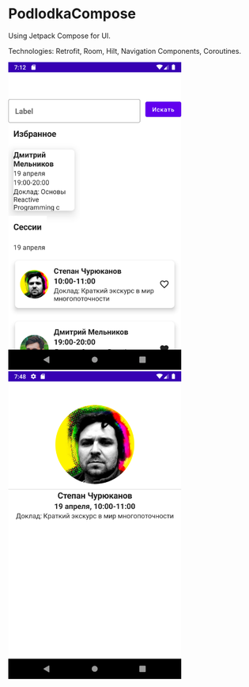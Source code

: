 # PodlodkaCompose
Using Jetpack Compose for UI.

Technologies: Retrofit, Room, Hilt, Navigation Components, Coroutines.

<img src="readmeAssets/Screenshot_20210627_101210.png" width="350" title="hover text">  <img src="readmeAssets/Screenshot_20210627_104837.png" width="350" title="hover text">
